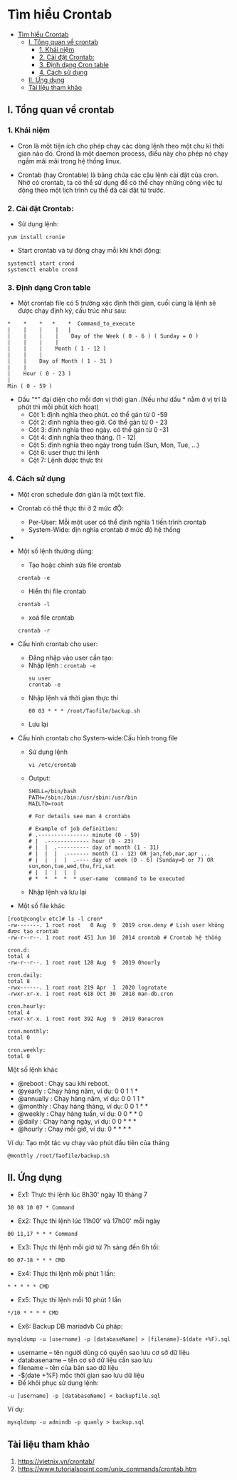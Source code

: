 # Tìm hiểu Crontab

- [Tìm hiểu Crontab](#tìm-hiểu-crontab)
  - [I. Tổng quan về crontab](#i-tổng-quan-về-crontab)
    - [1. Khái niệm](#1-khái-niệm)
    - [2. Cài đặt Crontab:](#2-cài-đặt-crontab)
    - [3. Định dạng Cron table](#3-định-dạng-cron-table)
    - [4. Cách sử dụng](#4-cách-sử-dụng)
  - [II. Ứng dụng](#ii-ứng-dụng)
  - [Tài liệu tham khảo](#tài-liệu-tham-khảo)

## I. Tổng quan về crontab
### 1. Khái niệm
- Cron là một tiện ích cho phép chạy các dòng lệnh theo một chu kì thời gian nào đó. Crond là một daemon process, điều này cho phép nó chạy ngầm mãi mãi trong hệ thống linux.

- Crontab (hay Crontable) là bảng chứa các câu lệnh cài đặt của cron. Nhờ có crontab, ta có thể sử dụng để có thể chạy những công việc tự động theo một lịch trình cụ thể đã cài đặt từ trước.
### 2. Cài đặt Crontab:
- Sử dụng lệnh:

```
yum install cronie
```

- Start crontab và tự động chạy mỗi khi khởi động:
```
systemctl start crond
systemctl enable crond
```
### 3. Định dạng Cron table
- Một crontab file có 5 trường xác định thời gian, cuối cùng là lệnh sẽ được chạy định kỳ, cấu trúc như sau:
```
*    *    *   *    *  Command_to_execute
|    |    |    |   |       
|    |    |    |    Day of the Week ( 0 - 6 ) ( Sunday = 0 )
|    |    |    |
|    |    |    Month ( 1 - 12 )
|    |    |
|    |    Day of Month ( 1 - 31 )
|    |
|    Hour ( 0 - 23 )
|
Min ( 0 - 59 )
```

- Dấu "*" đại diện cho mỗi đơn vị thời gian .(Nếu như dấu * nằm ở vị trí là phút thì mỗi phút kích hoạt)
    - Cột 1: định nghĩa theo phút. có thể gán từ 0 -59
    - Cột 2: định nghĩa theo giờ. Có thể gán từ 0 - 23
    - Côt 3: định nghĩa theo ngày. có thể gán từ 0 -31
    - Cột 4: định nghĩa theo tháng. (1 - 12)
    - Cột 5: định nghĩa theo ngày trong tuần (Sun, Mon, Tue, ...)
    - Cột 6: user thực thi lệnh
    - Cột 7: Lệnh được thực thi
### 4. Cách sử dụng
- Một cron schedule đơn giản là một text file. 
- Crontab có thể thực thi ở 2 mức đỘ:
  - Per-User: Mỗi một user có thể định nghĩa 1 tiến trình crontab
  - System-Wide: địn nghĩa crontab ở mức độ hệ thống
- 
- Một số lệnh thường dùng:
  - Tạo hoặc chỉnh sửa file crontab
  ```
  crontab -e
  ```
  - Hiển thị file crontab
  ```
  crontab -l
  ```
  - xoá file crontab
  ```
  crontab -r
  ```
- Cấu hình crontab cho user:
  - Đăng nhập vào user cần tạo:
  - Nhập lệnh : `crontab -e`
    ```
    su user
    crontab -e
    ```
  - Nhập lệnh và thời gian thực thi
    ```
    00 03 * * * /root/Taofile/backup.sh
    ```
  - Lưu lại

- Cấu hình crontab cho System-wide:Cấu hình trong file
  - Sử dụng lệnh
    ```
    vi /etc/crontab
    ```
  - Output:
    ```
    SHELL=/bin/bash
    PATH=/sbin:/bin:/usr/sbin:/usr/bin
    MAILTO=root

    # For details see man 4 crontabs

    # Example of job definition:
    # .---------------- minute (0 - 59)
    # |  .------------- hour (0 - 23)
    # |  |  .---------- day of month (1 - 31)
    # |  |  |  .------- month (1 - 12) OR jan,feb,mar,apr ...
    # |  |  |  |  .---- day of week (0 - 6) (Sunday=0 or 7) OR sun,mon,tue,wed,thu,fri,sat
    # |  |  |  |  |
    # *  *  *  *  * user-name  command to be executed
    ```
  - Nhập lệnh và lưu lại
- Một số file khác
```
[root@conglv etc]# ls -l cron*
-rw-------. 1 root root   0 Aug  9  2019 cron.deny # Lish user không được tạo crontab
-rw-r--r--. 1 root root 451 Jun 10  2014 crontab # Crontab hệ thống

cron.d:
total 4
-rw-r--r--. 1 root root 128 Aug  9  2019 0hourly

cron.daily:
total 8
-rwx------. 1 root root 219 Apr  1  2020 logrotate
-rwxr-xr-x. 1 root root 618 Oct 30  2018 man-db.cron

cron.hourly:
total 4
-rwxr-xr-x. 1 root root 392 Aug  9  2019 0anacron

cron.monthly:
total 0

cron.weekly:
total 0

```
Một số lệnh khác
- @reboot : Chạy sau khi reboot.
- @yearly : Chạy hàng năm, ví dụ: 0 0 1 1 *
- @annually : Chạy hàng năm, ví dụ: 0 0 1 1 *
- @monthly : Chạy hàng tháng, ví dụ: 0 0 1 * *
- @weekly : Chạy hàng tuần, ví dụ: 0 0 * * 0
- @daily : Chạy hàng ngày, ví dụ: 0 0 * * *
- @hourly : Chạy mỗi giờ, ví dụ: 0 * * * *

Ví dụ: Tạo một tác vụ chạy vào phút đầu tiên của tháng
```
@monthly /root/Taofile/backup.sh
```
## II. Ứng dụng
- Ex1: Thực thi lệnh lúc 8h30' ngày 10 tháng 7
```
30 08 10 07 * Command
```
- Ex2: Thực thi lệnh lúc 11h00' và 17h00' mỗi ngày
```
00 11,17 * * * Command
```
- Ex3: Thực thi lệnh mỗi giờ từ 7h sáng đến 6h tối:
```
00 07-18 * * * CMD
```
- Ex4: Thực thi lệnh mỗi phút 1 lần:
```
* * * * * CMD
```
- Ex5: Thực thi lệnh mỗi 10 phút 1 lần
```
*/10 * * * * CMD
```
- Ex6: Backup DB mariadvb
Cú pháp:
```
mysqldump -u [username] -p [databaseName] > [filename]-$(date +%F).sql
```
- username – tên người dùng có quyền sao lưu cơ sở dữ liệu
- databasename – tên cơ sở dữ liệu cần sao lưu
- filename – tên của bản sao dữ liệu
- -$(date +%F) mốc thời gian sao lưu dữ liệu
- Để khôi phục sử dụng lệnh:
```
-u [username] -p [databaseName] < backupfile.sql
```
Ví dụ:
```
mysqldump -u admindb -p quanly > backup.sql
```
## Tài liệu tham khảo
1. https://vietnix.vn/crontab/
2. https://www.tutorialspoint.com/unix_commands/crontab.htm